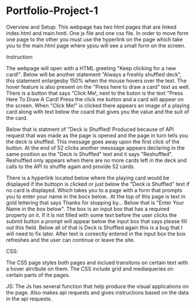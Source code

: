 # Portfolio-Project-1
Overview and Setup:
This webpage has two html pages that are linked index.html and main.hmtl. One js file and one css file.  In order to move form one page to the other you must use the hyperlink on the page which take you to the main.html page where ypou will see a small form on the screen. 

Instruction:

The webpage will open with a HTML greeting "Keep clicking for a new card!". Below will be another statement "Always a freshly shuffled deck", this statement enlargesby 150% when the mouse hovers over the text. The hover feature is also present on the "Press here to draw a card" text as well. There is a button that says "Click Me!, next to the buton is the text "Press Here To Draw A Card! Press the click me button and a card will appear on the screen. When "Click Me!" is clicked there appears an image of a playing card along with text below the coard that gives you the value and the suit of the card.



Below that is statment of "Deck is Shuffled! Produced because of API request that was made as the page is opened and the page in turn tells you the deck is shuffled. This message goes away upon the first click of the button. At the end of 52 clicks another messsage appears declaring in the same position as the "Deck is Shuffled" text and it says "Reshuffled". Reshuffled only appears when there are no more cards left in the deck and calls to the API to shuffle again and provide 52 cards.


There is a hyperlink located below where the playing card would be displayed if the buttopn is clicked or just below the "Deck is Shuffled" text if no card is displayed. Which takes you to a page with a form that prompts you to enter your name in the bocx below.. At the top of this page is text in gold lettering that says Thanks for stopping by... Below that is "Enter Your Name in the box below". The box is an input box that has a required property on it. If it is not filled with some text before the user clicks the submit button a prompt will appear below the input box that says please fill out this field. Below all of that is Deck is Shuffled again this is a bug that I will need to fix later. After text is coreectly entered in the input box the box refreshes and the user can continue or leave the site.

CSS:

The CSS page styles both pages and inclued transitons on certain text with a hover atrribute on them. The CSS include grid and mediaqueries on certain parts of the pages. 

JS: The Js has several function that help produce the visual applications on the page. Also makes api requests and gives instructions based on the data in the api requests. 